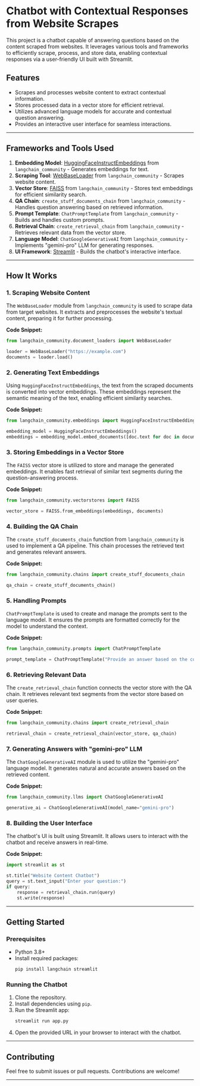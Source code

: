 # Chatbot with Contextual Responses from Website Scrapes

This project is a chatbot capable of answering questions based on the content scraped from websites. It leverages various tools and frameworks to efficiently scrape, process, and store data, enabling contextual responses via a user-friendly UI built with Streamlit.

## Features
- Scrapes and processes website content to extract contextual information.
- Stores processed data in a vector store for efficient retrieval.
- Utilizes advanced language models for accurate and contextual question answering.
- Provides an interactive user interface for seamless interactions.

---

## Frameworks and Tools Used
1. **Embedding Model**: [HuggingFaceInstructEmbeddings](https://huggingface.co/) from `langchain_community` - Generates embeddings for text.
2. **Scraping Tool**: [WebBaseLoader](https://langchain.readthedocs.io/en/latest/modules/document_loaders/examples/web_base.html) from `langchain_community` - Scrapes website content.
3. **Vector Store**: [FAISS](https://github.com/facebookresearch/faiss) from `langchain_community` - Stores text embeddings for efficient similarity search.
4. **QA Chain**: `create_stuff_documents_chain` from `langchain_community` - Handles question answering based on retrieved information.
5. **Prompt Template**: `ChatPromptTemplate` from `langchain_community` - Builds and handles custom prompts.
6. **Retrieval Chain**: `create_retrieval_chain` from `langchain_community` - Retrieves relevant data from the vector store.
7. **Language Model**: `ChatGoogleGenerativeAI` from `langchain_community` - Implements "gemini-pro" LLM for generating responses.
8. **UI Framework**: [Streamlit](https://streamlit.io/) - Builds the chatbot's interactive interface.

---

## How It Works

### 1. **Scraping Website Content**
The `WebBaseLoader` module from `langchain_community` is used to scrape data from target websites. It extracts and preprocesses the website's textual content, preparing it for further processing.

**Code Snippet:**
```python
from langchain_community.document_loaders import WebBaseLoader

loader = WebBaseLoader("https://example.com")
documents = loader.load()
```

### 2. **Generating Text Embeddings**
Using `HuggingFaceInstructEmbeddings`, the text from the scraped documents is converted into vector embeddings. These embeddings represent the semantic meaning of the text, enabling efficient similarity searches.

**Code Snippet:**
```python
from langchain_community.embeddings import HuggingFaceInstructEmbeddings

embedding_model = HuggingFaceInstructEmbeddings()
embeddings = embedding_model.embed_documents([doc.text for doc in documents])
```

### 3. **Storing Embeddings in a Vector Store**
The `FAISS` vector store is utilized to store and manage the generated embeddings. It enables fast retrieval of similar text segments during the question-answering process.

**Code Snippet:**
```python
from langchain_community.vectorstores import FAISS

vector_store = FAISS.from_embeddings(embeddings, documents)
```

### 4. **Building the QA Chain**
The `create_stuff_documents_chain` function from `langchain_community` is used to implement a QA pipeline. This chain processes the retrieved text and generates relevant answers.

**Code Snippet:**
```python
from langchain_community.chains import create_stuff_documents_chain

qa_chain = create_stuff_documents_chain()
```

### 5. **Handling Prompts**
`ChatPromptTemplate` is used to create and manage the prompts sent to the language model. It ensures the prompts are formatted correctly for the model to understand the context.

**Code Snippet:**
```python
from langchain_community.prompts import ChatPromptTemplate

prompt_template = ChatPromptTemplate("Provide an answer based on the context:")
```

### 6. **Retrieving Relevant Data**
The `create_retrieval_chain` function connects the vector store with the QA chain. It retrieves relevant text segments from the vector store based on user queries.

**Code Snippet:**
```python
from langchain_community.chains import create_retrieval_chain

retrieval_chain = create_retrieval_chain(vector_store, qa_chain)
```

### 7. **Generating Answers with "gemini-pro" LLM**
The `ChatGoogleGenerativeAI` module is used to utilize the "gemini-pro" language model. It generates natural and accurate answers based on the retrieved content.

**Code Snippet:**
```python
from langchain_community.llms import ChatGoogleGenerativeAI

generative_ai = ChatGoogleGenerativeAI(model_name="gemini-pro")
```

### 8. **Building the User Interface**
The chatbot's UI is built using Streamlit. It allows users to interact with the chatbot and receive answers in real-time.

**Code Snippet:**
```python
import streamlit as st

st.title("Website Content Chatbot")
query = st.text_input("Enter your question:")
if query:
    response = retrieval_chain.run(query)
    st.write(response)
```

---

## Getting Started
### Prerequisites
- Python 3.8+
- Install required packages:
  ```bash
  pip install langchain streamlit
  ```

### Running the Chatbot
1. Clone the repository.
2. Install dependencies using `pip`.
3. Run the Streamlit app:
   ```bash
   streamlit run app.py
   ```
4. Open the provided URL in your browser to interact with the chatbot.

---

## Contributing
Feel free to submit issues or pull requests. Contributions are welcome!

---
